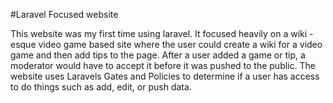 #Laravel Focused website

This website was my first time using laravel. It focused heavily on a wiki - esque video game based site where the user could create a wiki for a video game and then add tips to the page. After a user added a game or tip, a moderator would have to accept it before it was pushed to the public. The website uses Laravels Gates and Policies to determine if a user has access to do things such as add, edit, or push data.
